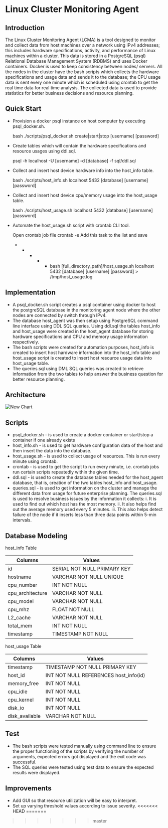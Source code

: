 # Linux Cluster Monitoring Agent
## Introduction
The Linux Cluster Monitoring Agent (LCMA) is a tool designed to monitor and collect data from host machines over a network using IPv4 addresses; this includes hardware specifications, activity, and performance of Linux machines within a cluster. This data is stored in a PostgreSQL (psql) Relational Database Management System (RDBMS) and uses Docker containers. Docker is used to keep consistency between nodes/ servers.  All the nodes in the cluster have the bash scripts which collects the hardware specifications and usage data and sends it to the database; the CPU usage data is sent every one minute which is scheduled using crontab to get the real time data for real time analysis. The collected data is used to provide statistics for better business decisions and resource planning. 

## Quick Start
- Provision a docker psql instance on host computer by executing psql_docker.sh.

   bash ./scripts/psql_docker.sh create|start|stop [username] [password]
   
- Create tables which will contain the hardware specifications and resource usages using ddl.sql.

   psql -h localhost -U [username] -d [database] -f sql/ddl.sql
   
- Collect and insert host device hardware info into the host_info table.

   bash ./scripts/host_info.sh localhost 5432 [database] [username] [password]
   
- Collect and insert host device cpu/memory usage into the host_usage table.

   bash ./scripts/host_usage.sh localhost 5432 [database] [username] [password]
   
- Automate the host_usage.sh script with crontab CLI tool.

    Open crontab job file
    crontab -e
    Add this task to the list and save
     * * * * * bash [full_directory_path]/host_usage.sh localhost 5432 [database] [username] [password] > /tmp/host_usage.log
    
## Implementation
- A psql_docker.sh script creates a psql container using docker to host the postgreSQL database in the monitoring agent node where the other nodes are connected by switch through IPv4.
- The database host_agent was then setup using PostgreSQL command line interface using DDL SQL queries. Using ddl.sql the tables host_info and host_usage were created in the host_agent database for storing hardware specifications and CPU and memory usage information respectively.
- The bash scripts were created for automation purposes, host_info is created to insert host hardware information into the host_info table and host_usage script is created to insert host resource usage data into host_usage table.
- The queries.sql using DML SQL queries was created to retrieve information from the two tables to help answer the business question for better resource planning.
## Architecture
![New Chart](https://user-images.githubusercontent.com/80492218/112588113-3ca61580-8dd5-11eb-932a-6a6249710acf.JPG)

## Scripts
 
- psql_docker.sh - is used to create a docker container or start/stop a container if one already exists
- host_info.sh - is used to get hardware configuration data of the host and then insert the data into the database.
- host_usage.sh - is used to collect usage of resources. This is run every minute using crontab.
- crontab - is used to get the script to run every minute, i.e. crontab jobs run certain scripts repeatedly within the given time.
- ddl.sql - is used to create the database tables needed for the host_agent database, that is, creation of the two tables host_info and host_usage.
- queries.sql - is used to get information on the cluster and manage the different data from usage for future enterprise planning. The queries.sql is used to resolve business issues by the information it collects: 
              i. It is used to find out which host has the most memory. 
              ii. It also helps find out the average memory used every 5 minutes. 
              iii. This also helps detect failure of the node if it inserts less than three data points within 5-min intervals.

## Database Modeling
host_info Table

| Columns | Values |
| --- | ---|
| id |SERIAL NOT NULL PRIMARY KEY |
| hostname | VARCHAR NOT NULL UNIQUE |
| cpu_number | INT NOT NULL |
| cpu_architecture | VARCHAR NOT NULL |
| cpu_model | VARCHAR NOT NULL |
| cpu_mhz | FLOAT NOT NULL |
| L2_cache | VARCHAR NOT NULL |
| total_mem | INT NOT NULL |
| timestamp |TIMESTAMP NOT NULL |


 
host_usage Table
 
| Columns | Values |
| -- | -- |
| timestamp |TIMESTAMP NOT NULL PRIMARY KEY |
| host_id | INT NOT NULL REFERENCES host_info(id) |
| memory_free | INT NOT NULL |
| cpu_idle | INT NOT NULL |
| cpu_kernel | INT NOT NULL |
| disk_io | INT NOT NULL |
| disk_available | VARCHAR NOT NULL |

 
## Test
- The bash scripts were tested manually using command line to ensure the proper functioning of the scripts by verifying the number of arguments, expected errors got displayed and the exit code was successful.
- The SQL queries were tested using test data to ensure the expected results were displayed.

## Improvements
- Add GUI so that resource utilization will be easy to interpret. 
- Set up varying threshold values according to issue severity.
<<<<<<< HEAD
=======

>>>>>>> master

